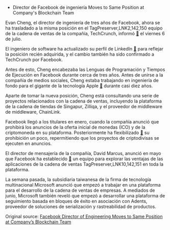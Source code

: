 * Director de Facebook de ingeniería Moves to Same Position at Company's Blockchain Team

Evan Cheng, el director de ingeniería de tres años de Facebook, ahora se ha trasladado a la misma posición en el TagPreserver,LNK2,142,150 equipo de la cadena de ventas de la compañía, TechCrunch, informó  [🔗](https://techcrunch.com/2018/07/05/bookchain/)  el viernes 6 de julio.

El ingeniero de software ha actualizado su perfil de LinkedIn  [🔗](https://www.linkedin.com/in/chengevan/)  para reflejar la posición recién adquirida, y el cambio también ha sido confirmado a TechCrunch por Facebook.

Antes de esto, Cheng encabezaba las Lenguas de Programación y Tiempos de Ejecución en Facebook durante cerca de tres años. Antes de unirse a la compañía de medios sociales, Cheng estaba trabajando en ingeniería de fondo para el gigante de la tecnología Apple  [🔗](https://cointelegraph.com/tags/apple)  durante casi diez años.

Aparte de tomar la nueva posición, Cheng está consultando una serie de proyectos relacionados con la cadena de ventas, incluyendo la plataforma de la cadena de tiendas de Singapur, Zilliqa, y el proveedor de middleware de middleware, ChainLink.

Facebook llegó a los titulares en enero, cuando la compañía anunció que prohibirá los anuncios de la oferta inicial de monedas (ICO) y de la criptomoneda en su plataforma. Posteriormente ha flexibilizado  [🔗](https://cointelegraph.com/news/facebook-reverses-ban-on-cryptocurrency-ads-maintains-ban-on-icos)  su prohibición un poco, repermitiendo que los proyectos de criptodivisas se ejecuten en anuncios.

El director de mensajería de la compañía, David Marcus, anunció en mayo que Facebook ha establecido  [🔗](https://cointelegraph.com/news/facebook-forms-exploratory-blockchain-team-led-by-coinbase-board-member)  un equipo para explorar las ventajas de las aplicaciones de la cadena de ventas TagPreserver,LNK10,142,151 en toda la plataforma.

La semana pasada, la subsidiaria taiwanesa de la firma de tecnología multinacional Microsoft anunció que empezó a trabajar en una plataforma para el desarrollo de la cadena de ventas de empresas. A mediados de junio, Microsoft también reveló que empezó a desarrollar una plataforma de seguimiento basada en bloques de éxito en asociación con Adents, proveedor de soluciones de serialización y rastreabilidad de productos.

Original source: [Facebook Director of Engineering Moves to Same Position at Company’s Blockchain Team](https://cointelegraph.com/news/facebook-director-of-engineering-moves-to-same-position-at-company-s-blockchain-team)